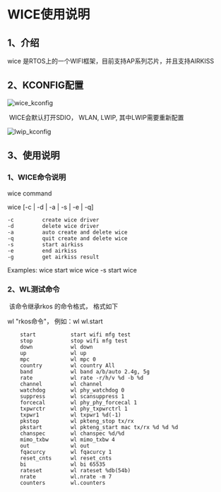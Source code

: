 # WICE使用说明

## 1、介绍

wice 是RTOS上的一个WIFI框架，目前支持AP系列芯片，并且支持AIRKISS

## 2、KCONFIG配置
![wice_kconfig](Z:\rt-thread\third_party\wice\images\wice_kconfig.png)

​     WICE会默认打开SDIO， WLAN,   LWIP,  其中LWIP需要重新配置

![lwip_kconfig](Z:\rt-thread\third_party\wice\images\lwip_kconfig.png)


## 3、使用说明

### 1、WICE命令说明

wice command

wice [-c | -d | -a | -s | -e | -q]

    -c         create wice driver
    -d         delete wice driver
    -a         auto create and delete wice
    -q         quit create and delete wice
    -s         start airkiss
    -e         end airkiss
    -g         get airkiss result
Examples:
    wice                  start wice
    wice -s               start wice

### 2、WL测试命令

​	该命令继承rkos 的命令格式， 格式如下

wl "rkos命令"， 例如：wl wl.start

        start           start wifi mfg test
        stop            stop wifi mfg test
        down            wl down
        up              wl up
        mpc             wl mpc 0
        country         wl country All
        band            wl band a/b/auto 2.4g, 5g
        rate            wl rate -r/h/v %d -b %d
        channel         wl channel
        watchdog        wl phy_watchdog 0 
        suppress        wl scansuppress 1
        forcecal        wl phy_phy_forcecal 1
        txpwrctr        wl phy_txpwrctrl 1
        txpwr1          wl txpwr1 %d(-1)
        pkstop          wl pkteng_stop tx/rx
        pkstart         wl pkteng_start mac tx/rx %d %d %d
        chanspec        wl chanspec %d/%d
        mimo_txbw       wl mimo_txbw 4
        out             wl out
        fqacurcy        wl fqacurcy 1
        reset_cnts      wl reset_cnts
        bi              wl bi 65535
        rateset         wl rateset %db(54b)
        nrate           wl.nrate -m 7
        counters        wl.counters
